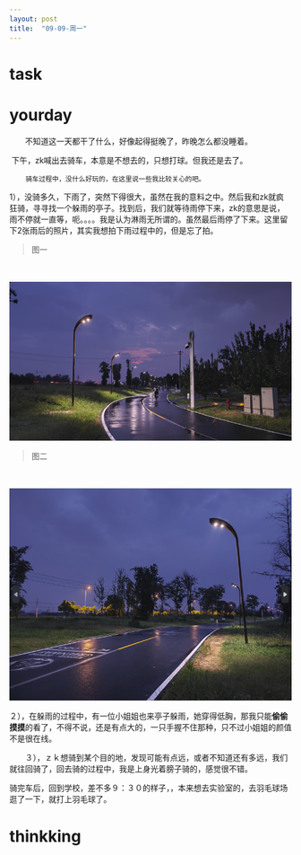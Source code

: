 ```yaml
---
layout: post
title:  "09-09-周一"
---
```


# task





 

# yourday

　　不知道这一天都干了什么，好像起得挺晚了，昨晚怎么都没睡着。

​		下午，zk喊出去骑车，本意是不想去的，只想打球。但我还是去了。

 		骑车过程中，没什么好玩的，在这里说一些我比较关心的吧。

​		1），没骑多久，下雨了，突然下得很大，虽然在我的意料之中。然后我和zk就疯狂骑，寻寻找一个躲雨的亭子。找到后，我们就等待雨停下来，zk的意思是说，雨不停就一直等，呃。。。。我是认为淋雨无所谓的。虽然最后雨停了下来。这里留下2张雨后的照片，其实我想拍下雨过程中的，但是忘了拍。

> 图一

　

![image-20240912095112608](https://raw.githubusercontent.com/i1oveyou/2024-year/master/_posts/09.September/img/image-20240912095112608.png)

> 图二

　

![image-20240912095038307](https://raw.githubusercontent.com/i1oveyou/2024-year/master/_posts/09.September/img/image-20240912095038307.png)

​		２），在躲雨的过程中，有一位小姐姐也来亭子躲雨，她穿得低胸，那我只能**偷偷摸摸**的看了，不得不说，还是有点大的，一只手握不住那种，只不过小姐姐的颜值不是很在线。

　　３），ｚｋ想骑到某个目的地，发现可能有点远，或者不知道还有多远，我们就往回骑了，回去骑的过程中，我是上身光着膀子骑的，感觉很不错。

​		骑完车后，回到学校，差不多９：３０的样子，，本来想去实验室的，去羽毛球场逛了一下，就打上羽毛球了。



# thinkking



